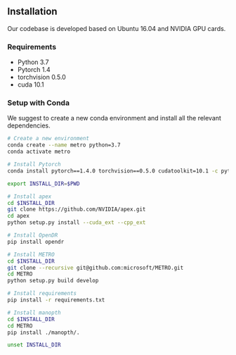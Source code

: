 ## Installation

Our codebase is developed based on Ubuntu 16.04 and NVIDIA GPU cards. 

### Requirements
- Python 3.7
- Pytorch 1.4
- torchvision 0.5.0
- cuda 10.1

### Setup with Conda

We suggest to create a new conda environment and install all the relevant dependencies. 

```bash
# Create a new environment
conda create --name metro python=3.7
conda activate metro

# Install Pytorch
conda install pytorch==1.4.0 torchvision==0.5.0 cudatoolkit=10.1 -c pytorch

export INSTALL_DIR=$PWD

# Install apex
cd $INSTALL_DIR
git clone https://github.com/NVIDIA/apex.git
cd apex
python setup.py install --cuda_ext --cpp_ext

# Install OpenDR
pip install opendr

# Install METRO
cd $INSTALL_DIR
git clone --recursive git@github.com:microsoft/METRO.git
cd METRO
python setup.py build develop

# Install requirements
pip install -r requirements.txt

# Install manopth
cd $INSTALL_DIR
cd METRO
pip install ./manopth/.

unset INSTALL_DIR
```


